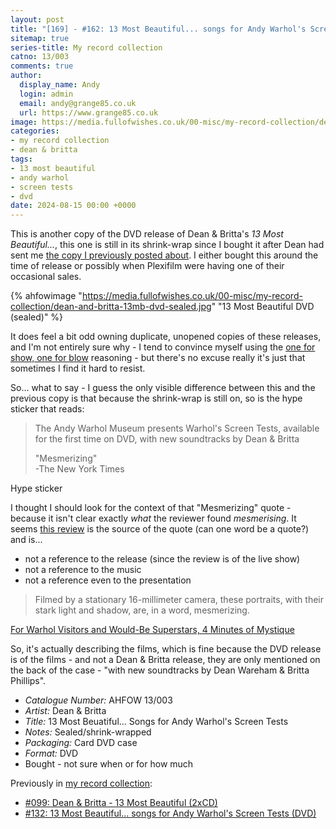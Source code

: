 ```yaml
---
layout: post
title: "[169] - #162: 13 Most Beautiful... songs for Andy Warhol's Screen Tests (DVD)"
sitemap: true
series-title: My record collection
catno: 13/003
comments: true
author:
  display_name: Andy
  login: admin
  email: andy@grange85.co.uk
  url: https://www.grange85.co.uk
image: https://media.fullofwishes.co.uk/00-misc/my-record-collection/dean-and-britta-13mb-dvd-sealed.jpg
categories:
- my record collection
- dean & britta
tags:
- 13 most beautiful
- andy warhol
- screen tests
- dvd
date: 2024-08-15 00:00 +0000
---
```

This is another copy of the DVD release of Dean & Britta's _13 Most Beautiful..._, this one is still in its shrink-wrap since I bought it after Dean had sent me [the copy I previously posted about](/2024/05/02/my-record-collection-132-13-most-beautiful-dvd/). I either bought this around the time of release or possibly when Plexifilm were having one of their occasional sales.

{% ahfowimage "https://media.fullofwishes.co.uk/00-misc/my-record-collection/dean-and-britta-13mb-dvd-sealed.jpg" "13 Most Beautiful DVD (sealed)" %}

It does feel a bit odd owning duplicate, unopened copies of these releases, and I'm not entirely sure why - I tend to convince myself using the [one for show, one for blow](https://habilitateblog.com/the-glorious-uselessness-of-the-pocket-handkerchief/) reasoning - but there's no excuse really it's just that sometimes I find it hard to resist.

So... what to say - I guess the only visible difference between this and the previous copy is that because the shrink-wrap is still on, so is the hype sticker that reads:

<blockquote>
<p>The Andy Warhol Museum presents Warhol's Screen Tests, available for the first time on DVD, with new soundtracks by Dean & Britta</p>
<p>"Mesmerizing"<br>
-The New York Times</p>
</blockquote>
<p class="caption">Hype sticker</p>

I thought I should look for the context of that "Mesmerizing" quote - because it isn't clear exactly _what_ the reviewer found _mesmerising_. It seems [this review](https://www.nytimes.com/2009/01/20/arts/music/20warh.html) is the source of the quote (can one word be a quote?) and is...

 - not a reference to the release (since the review is of the live show)
 - not a reference to the music
 - not a reference even to the presentation

<blockquote>
Filmed by a stationary 16-millimeter camera, these portraits, with their stark light and shadow, are, in a word, mesmerizing.
</blockquote>
<p class="caption"><a href="https://www.nytimes.com/2009/01/20/arts/music/20warh.html">For Warhol Visitors and Would-Be Superstars, 4 Minutes of Mystique</a></p>

So, it's actually describing the films, which is fine because the DVD release is of the films - and not a Dean & Britta release, they are only mentioned on the back of the case - "with new soundtracks by Dean Wareham & Britta Phillips".

 - *Catalogue Number:* AHFOW 13/003
 - *Artist:* Dean & Britta
 - *Title:* 13 Most Beuatiful... Songs for Andy Warhol's Screen Tests
 - *Notes:* Sealed/shrink-wrapped
 - *Packaging:* Card DVD case
 - *Format:* DVD
 - Bought - not sure when or for how much

Previously in [my record collection](/category/my-record-collection):
 - [#099: Dean & Britta - 13 Most Beautiful (2xCD)](/2024/01/08/my-record-collection-099-dean-britta-13-most-beautiful-2xcd/)
 - [#132: 13 Most Beautiful... songs for Andy Warhol's Screen Tests (DVD)](/2024/05/02/my-record-collection-132-13-most-beautiful-dvd/)

